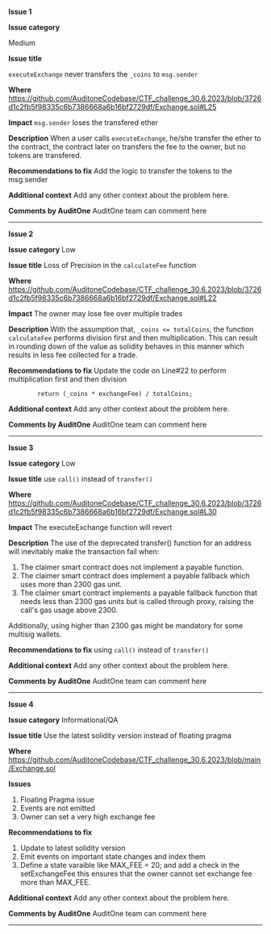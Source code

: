 **Issue 1**

**Issue category**

Medium

**Issue title**

`executeExchange` never transfers the `_coins` to `msg.sender`

**Where**
https://github.com/AuditoneCodebase/CTF_challenge_30.6.2023/blob/3726d1c2fb5f98335c6b7386668a6b16bf2729df/Exchange.sol#L25

**Impact**
`msg.sender` loses the transfered ether

**Description**
When a user calls `executeExchange`, he/she transfer the ether to the contract, the contract later on transfers the fee to the owner, but no tokens are transfered.

**Recommendations to fix**
Add the logic to transfer the tokens to the msg.sender

**Additional context**
Add any other context about the problem here.

**Comments by AuditOne**
AuditOne team can comment here

---
**Issue 2**

**Issue category**
Low

**Issue title**
Loss of Precision in the `calculateFee` function 

**Where**
https://github.com/AuditoneCodebase/CTF_challenge_30.6.2023/blob/3726d1c2fb5f98335c6b7386668a6b16bf2729df/Exchange.sol#L22

**Impact**
The owner may lose fee over multiple trades

**Description**
With the assumption that, `_coins <= totalCoins`, the function `calculateFee` performs division first and then multiplication.
This can result in rounding down of the value as solidity behaves in this manner which results in less fee collected for a trade.

**Recommendations to fix**
Update the code on Line#22 to perform multiplication first and then division

```
        return (_coins * exchangeFee) / totalCoins;
```

**Additional context**
Add any other context about the problem here.

**Comments by AuditOne**
AuditOne team can comment here

---
**Issue 3**

**Issue category**
Low

**Issue title**
use `call()` instead of `transfer()`

**Where**
https://github.com/AuditoneCodebase/CTF_challenge_30.6.2023/blob/3726d1c2fb5f98335c6b7386668a6b16bf2729df/Exchange.sol#L30

**Impact**
The executeExchange function will revert

**Description**
The use of the deprecated transfer() function for an address will inevitably make the transaction fail when:

1. The claimer smart contract does not implement a payable function.
2. The claimer smart contract does implement a payable fallback which uses more than 2300 gas unit.
3. The claimer smart contract implements a payable fallback function that needs less than 2300 gas units but is called through proxy, raising the call's gas usage above 2300.

Additionally, using higher than 2300 gas might be mandatory for some multisig wallets.

**Recommendations to fix**
using `call()` instead of `transfer()`

**Additional context**
Add any other context about the problem here.

**Comments by AuditOne**
AuditOne team can comment here

---

**Issue 4**

**Issue category**
Informational/QA

**Issue title**
Use the latest solidity version instead of floating pragma

**Where**
https://github.com/AuditoneCodebase/CTF_challenge_30.6.2023/blob/main/Exchange.sol

**Issues**
1. Floating Pragma issue
2. Events are not emitted
3. Owner can set a very high exchange fee

**Recommendations to fix**
1. Update to latest solidity version
2. Emit events on important state changes and index them
3. Define a state varaible like MAX_FEE = 20; and add a check in the setExchangeFee this ensures that the owner cannot set  exchange fee more than MAX_FEE.

**Additional context**
Add any other context about the problem here.

**Comments by AuditOne**
AuditOne team can comment here

---

